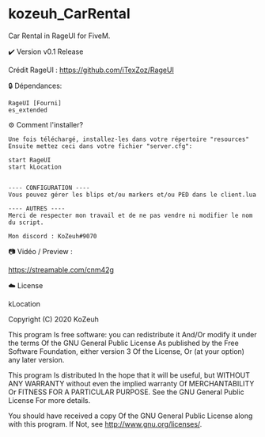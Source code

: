 # kozeuh_CarRental
Car Rental in RageUI for FiveM.

✔️ Version v0.1 Release

Crédit RageUI : https://github.com/iTexZoz/RageUI

🔒 Dépendances:

    RageUI [Fourni]
    es_extended


⚙️ Comment l'installer?

    Une fois téléchargé, installez-les dans votre répertoire "resources"
    Ensuite mettez ceci dans votre fichier "server.cfg":
    
    start RageUI
    start kLocation
    

    ---- CONFIGURATION ----
    Vous pouvez gérer les blips et/ou markers et/ou PED dans le client.lua

    ---- AUTRES ----
    Merci de respecter mon travail et de ne pas vendre ni modifier le nom du script.
    
    Mon discord : KoZeuh#9070


📷 Vidéo / Preview :

https://streamable.com/cnm42g


☁️ License

kLocation

Copyright (C) 2020 KoZeuh

This program Is free software: you can redistribute it And/Or modify it under the terms Of the GNU General Public License As published by the Free Software Foundation, either version 3 Of the License, Or (at your option) any later version.

This program Is distributed In the hope that it will be useful, but WITHOUT ANY WARRANTY without even the implied warranty Of MERCHANTABILITY Or FITNESS FOR A PARTICULAR PURPOSE. See the GNU General Public License For more details.

You should have received a copy Of the GNU General Public License along with this program. If Not, see http://www.gnu.org/licenses/.
